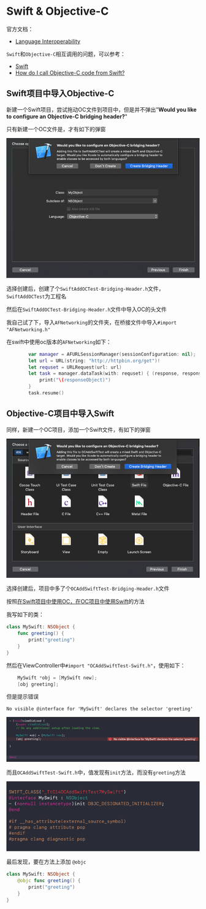 # Swift & Objective-C

官方文档：

+ [Language Interoperability](https://developer.apple.com/documentation/swift#2984801)



`Swift`和`Objective-C`相互调用的问题，可以参考：

+ [Swift](https://developer.apple.com/documentation/swift#2984801)
+ [How do I call Objective-C code from Swift?](https://stackoverflow.com/questions/24002369/how-do-i-call-objective-c-code-from-swift)



## Swift项目中导入Objective-C

新建一个Swift项目，尝试拖动OC文件到项目中，但是并不弹出"**Would you like to configure an Objective-C bridging header?**"

只有新建一个OC文件是，才有如下的弹窗

![016](https://github.com/winfredzen/iOS-Basic/blob/master/Swift/images/16.png)

选择创建后，创建了个`SwiftAddOCTest-Bridging-Header.h`文件，`SwiftAddOCTest`为工程名

然后在`SwiftAddOCTest-Bridging-Header.h`文件中导入OC的头文件

我自己试了下，导入`AFNetworking`的文件夹，在桥接文件中导入`#import "AFNetworking.h"`

在swift中使用oc版本的`AFNetworking`如下：

```swift
        var manager = AFURLSessionManager(sessionConfiguration: nil);
        let url = URL(string: "http://httpbin.org/get")!
        let requset = URLRequest(url: url)
        let task = manager.dataTask(with: requset) { (response, responseObject, error) in
            print("\(responseObject)")
        }
        task.resume()
```







## Objective-C项目中导入Swift

同样，新建一个OC项目，添加一个Swift文件，有如下的弹窗

![017](https://github.com/winfredzen/iOS-Basic/blob/master/Swift/images/17.png)

选择创建后，项目中多了个`OCAddSwiftTest-Bridging-Header.h`文件

按照[在Swift项目中使用OC，在OC项目中使用Swift](<http://kittenyang.com/swiftandoc/>)的方法

我写如下的类：

```swift
class MySwift: NSObject {
    func greeting() {
        print("greeting")
    }
}
```

然后在ViewController中`#import "OCAddSwiftTest-Swift.h"`，使用如下：

```objective-c
    MySwift *obj = [MySwift new];
    [obj greeting];
```

但是提示错误

```
No visible @interface for 'MySwift' declares the selector 'greeting'
```

![018](https://github.com/winfredzen/iOS-Basic/blob/master/Swift/images/18.png)

而且`OCAddSwiftTest-Swift.h`中，值发现有`init`方法，而没有`greeting`方法

![019](https://github.com/winfredzen/iOS-Basic/blob/master/Swift/images/19.png)



最后发现，要在方法上添加 `@objc`

```swift
class MySwift: NSObject {
    @objc func greeting() {
        print("greeting")
    }
}
```







